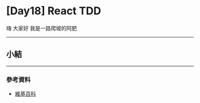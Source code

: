 # [Day18] React TDD

嗨 大家好 我是一路爬坡的阿肥   


---

## 

## 

## 

## 

## 小結

---

### 參考資料   

- [維基百科](https://zh.wikipedia.org/wiki/%E8%AE%BE%E8%AE%A1%E6%A8%A1%E5%BC%8F_(%E8%AE%A1%E7%AE%97%E6%9C%BA)#%E5%88%86%E7%B1%BB)